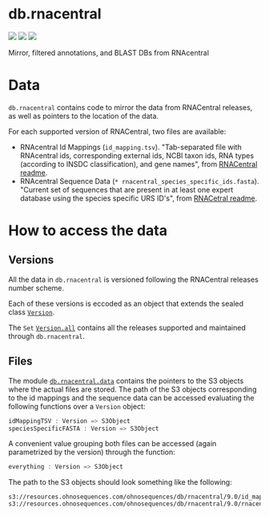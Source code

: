 # db.rnacentral

[![](https://travis-ci.org/ohnosequences/db.rnacentral.svg?branch=master)](https://travis-ci.org/ohnosequences/db.rnacentral)
[![](http://github-release-version.herokuapp.com/github/ohnosequences/db.rnacentral/release.svg)](https://github.com/ohnosequences/db.rnacentral/releases/latest)
[![](https://img.shields.io/badge/license-AGPLv3-blue.svg)](https://tldrlegal.com/license/gnu-affero-general-public-license-v3-%28agpl-3.0%29)

Mirror, filtered annotations, and BLAST DBs from RNAcentral

# Data

`db.rnacentral` contains code to mirror the data from RNACentral releases, as well as pointers to the location of the data.

For each supported version of RNACentral, two files are available:

* RNAcentral Id Mappings (`id_mapping.tsv`). "Tab-separated file with RNAcentral ids, corresponding external ids, NCBI taxon ids, RNA types (according to INSDC classification), and gene names", from [RNACentral readme](ftp://ftp.ebi.ac.uk/pub/databases/RNAcentral/releases/10.0/id_mapping/readme.txt).
* RNAcentral Sequence Data (`* rnacentral_species_specific_ids.fasta`). "Current set of sequences that are present in at least one expert database using the species specific URS ID's", from [RNACetral readme](ftp://ftp.ebi.ac.uk/pub/databases/RNAcentral/releases/10.0/sequences/readme.txt).

# How to access the data

## Versions

All the data in `db.rnacentral` is versioned following the RNACentral releases number scheme.

Each of these versions is eccoded as an object that extends the sealed class [`Version`](src/main/scala/data.scala#L7-L16).

The `Set` [`Version.all`](src/main/scala/data.scala#L12) contains all the releases supported and maintained through `db.rnacentral`.

## Files

The module [`db.rnacentral.data`](src/main/scala/data.scala) contains the pointers to the S3 objects where the actual files are stored. The path of the S3 objects corresponding to the id mappings and the sequence data can be accessed evaluating the following functions over a `Version` object:

```scala
idMappingTSV : Version => S3Object
speciesSpecificFASTA : Version => S3Object
```

A convenient value grouping both files can be accessed (again parametrized by the version) through the function:

```scala
everything : Version => S3Object
```

The path to the S3 objects should look something like the following:

```
s3://resources.ohnosequences.com/ohnosequences/db/rnacentral/9.0/id_mapping.tsv
s3://resources.ohnosequences.com/ohnosequences/db/rnacentral/9.0/rnacentral_species_specific_ids.fasta
```
